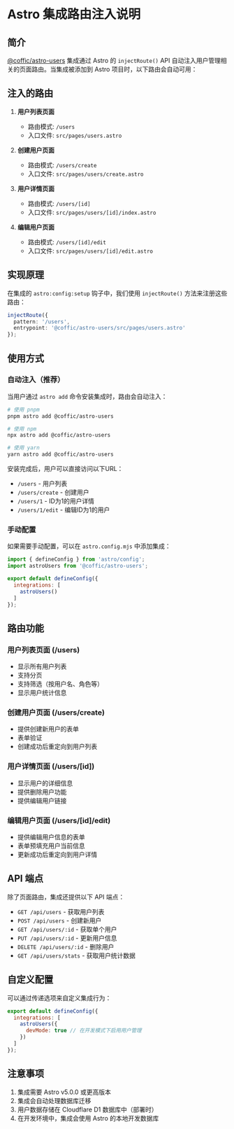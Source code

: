 # Astro 集成路由注入说明

## 简介

[@coffic/astro-users](file:///Users/angel/Code/Coffic/astro-users/packages/core/src/integration/index.ts#L8-L8) 集成通过 Astro 的 `injectRoute()` API 自动注入用户管理相关的页面路由。当集成被添加到 Astro 项目时，以下路由会自动可用：

## 注入的路由

1. **用户列表页面**
   - 路由模式: `/users`
   - 入口文件: `src/pages/users.astro`

2. **创建用户页面**
   - 路由模式: `/users/create`
   - 入口文件: `src/pages/users/create.astro`

3. **用户详情页面**
   - 路由模式: `/users/[id]`
   - 入口文件: `src/pages/users/[id]/index.astro`

4. **编辑用户页面**
   - 路由模式: `/users/[id]/edit`
   - 入口文件: `src/pages/users/[id]/edit.astro`

## 实现原理

在集成的 `astro:config:setup` 钩子中，我们使用 `injectRoute()` 方法来注册这些路由：

```typescript
injectRoute({
  pattern: '/users',
  entrypoint: '@coffic/astro-users/src/pages/users.astro'
});
```

## 使用方式

### 自动注入（推荐）

当用户通过 `astro add` 命令安装集成时，路由会自动注入：

```bash
# 使用 pnpm
pnpm astro add @coffic/astro-users

# 使用 npm
npx astro add @coffic/astro-users

# 使用 yarn
yarn astro add @coffic/astro-users
```

安装完成后，用户可以直接访问以下URL：
- `/users` - 用户列表
- `/users/create` - 创建用户
- `/users/1` - ID为1的用户详情
- `/users/1/edit` - 编辑ID为1的用户

### 手动配置

如果需要手动配置，可以在 `astro.config.mjs` 中添加集成：

```javascript
import { defineConfig } from 'astro/config';
import astroUsers from '@coffic/astro-users';

export default defineConfig({
  integrations: [
    astroUsers()
  ]
});
```

## 路由功能

### 用户列表页面 (/users)
- 显示所有用户列表
- 支持分页
- 支持筛选（按用户名、角色等）
- 显示用户统计信息

### 创建用户页面 (/users/create)
- 提供创建新用户的表单
- 表单验证
- 创建成功后重定向到用户列表

### 用户详情页面 (/users/[id])
- 显示用户的详细信息
- 提供删除用户功能
- 提供编辑用户链接

### 编辑用户页面 (/users/[id]/edit)
- 提供编辑用户信息的表单
- 表单预填充用户当前信息
- 更新成功后重定向到用户详情

## API 端点

除了页面路由，集成还提供以下 API 端点：

- `GET /api/users` - 获取用户列表
- `POST /api/users` - 创建新用户
- `GET /api/users/:id` - 获取单个用户
- `PUT /api/users/:id` - 更新用户信息
- `DELETE /api/users/:id` - 删除用户
- `GET /api/users/stats` - 获取用户统计数据

## 自定义配置

可以通过传递选项来自定义集成行为：

```javascript
export default defineConfig({
  integrations: [
    astroUsers({
      devMode: true // 在开发模式下启用用户管理
    })
  ]
});
```

## 注意事项

1. 集成需要 Astro v5.0.0 或更高版本
2. 集成会自动处理数据库迁移
3. 用户数据存储在 Cloudflare D1 数据库中（部署时）
4. 在开发环境中，集成会使用 Astro 的本地开发数据库